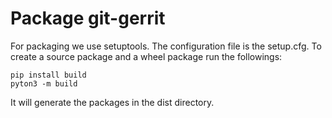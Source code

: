 # Package git-gerrit

For packaging we use setuptools.
The configuration file is the setup.cfg.
To create a source package and a wheel package run the followings:

```
pip install build
pyton3 -m build
```

It will generate the packages in the dist directory.
